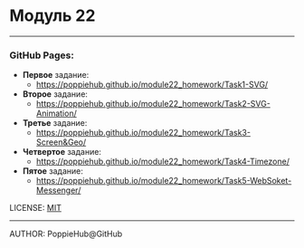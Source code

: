 # Модуль 22

---

### GitHub Pages:

- **Первое** задание: 
  - https://poppiehub.github.io/module22_homework/Task1-SVG/
- **Второе** задание: 
  - https://poppiehub.github.io/module22_homework/Task2-SVG-Animation/
- **Третье** задание: 
  - https://poppiehub.github.io/module22_homework/Task3-Screen&Geo/
- **Четвертое** задание: 
  - https://poppiehub.github.io/module22_homework/Task4-Timezone/
- **Пятое** задание: 
  - https://poppiehub.github.io/module22_homework/Task5-WebSoket-Messenger/


LICENSE: [MIT](./license.md)

---

AUTHOR: PoppieHub@GitHub